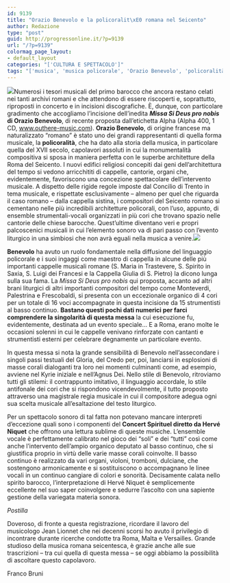 ```yaml
---
id: 9139
title: "Orazio Benevolo e la policoralit\xE0 romana nel Seicento"
author: Redazione
type: "post"
guid: http://progressonline.it/?p=9139
url: "/?p=9139"
colormag_page_layout:
- default_layout
categories: "['CULTURA E SPETTACOLO']"
tags: "['musica', 'musica policorale', 'Orazio Benevolo', 'policoralità']"
---
```


![](https://progressonline.it/wp-content/uploads/2018/07/ALPHA-400-COVER-ITUNES-300x300.jpg)Numerosi i tesori musicali del primo barocco che ancora restano celati nei tanti archivi romani e che attendono di essere riscoperti e, soprattutto, riproposti in concerto e in incisioni discografiche. È, dunque, con particolare gradimento che accogliamo l’incisione dell’inedita ***Missa Si Deus pro nobis* di Orazio Benevolo**, di recente proposta dall’etichetta Alpha (Alpha 400, 1 CD, www.outhere-music.com). **Orazio Benevolo**, di origine francese ma naturalizzato “romano” è stato uno dei grandi rappresentanti di quella forma musicale, la **policoralità**, che ha dato alla storia della musica, in particolare quella del XVII secolo, capolavori assoluti in cui la monumentalità compositiva si sposa in maniera perfetta con le superbe architetture della Roma del Seicento. I nuovi edifici religiosi concepiti dai geni dell’architettura del tempo si vedono arricchititi di cappelle, cantorie, organi che, evidentemente, favoriscono una concezione spettacolare dell’intervento musicale. A dispetto delle rigide regole imposte dal Concilio di Trento in tema musicale, e rispettate esclusivamente – almeno per quel che riguarda il caso romano – dalla cappella sistina, i compositori del Seicento romano si cementano nelle più incredibili architetture policorali, con l’uso, appunto, di ensemble strumentali-vocali organizzati in più cori che trovano spazio nelle cantorie delle chiese barocche. Quest’ultime diventano veri e propri palcoscenici musicali in cui l’elemento sonoro va di pari passo con l’evento liturgico in una simbiosi che non avrà eguali nella musica a venire.![](https://progressonline.it/wp-content/uploads/2018/07/1_anoQmUCklQhWuZ8mmlaadg-238x300.jpeg)

**Benevolo** ha avuto un ruolo fondamentale nella diffusione del linguaggio policorale e i suoi ingaggi come maestro di cappella in alcune delle più importanti cappelle musicali romane (S. Maria in Trastevere, S. Spirito in Saxia, S. Luigi dei Francesi e la Cappella Giulia di S. Pietro) la dicono lunga sulla sua fama. La *Missa Si Deus pro nobis* qui proposta, accanto ad altri brani liturgici di altri importanti compositori del tempo come Monteverdi, Palestrina e Frescobaldi, si presenta con un eccezionale organico di 4 cori per un totale di 16 voci accompagnate in questa incisione da 15 strumentisti al basso continuo. **Bastano questi pochi dati numerici per farci comprendere la singolarità di questa messa** la cui esecuzione fu, evidentemente, destinata ad un evento speciale… E a Roma, erano molte le occasioni solenni in cui le cappelle venivano rinforzate con cantanti e strumentisti esterni per celebrare degnamente un particolare evento.

In questa messa si nota la grande sensibilità di Benevolo nell’assecondare i singoli passi testuali del Gloria, del Credo per, poi, lanciarsi in esplosioni di masse corali dialoganti tra loro nei momenti culminanti come, ad esempio, avviene nel Kyrie iniziale e nell’Agnus Dei. Nello stile di Benevolo, ritroviamo tutti gli stilemi: il contrappunto imitativo, il linguaggio accordale, lo stile antifonale dei cori che si rispondono vicendevolmente, il tutto proposto attraverso una magistrale regia musicale in cui il compositore adegua ogni sua scelta musicale all’esaltazione del testo liturgico.

Per un spettacolo sonoro di tal fatta non potevano mancare interpreti d’eccezione quali sono i componenti del **Concert Spirituel diretto da Hervé Niquet** che offrono una lettura sublime di queste musiche. L’ensemble vocale è perfettamente calibrato nel gioco dei “soli” e dei “tutti” così come anche l’intervento dell’ampio organico deputato al basso continuo, che si giustifica proprio in virtù delle varie masse corali coinvolte. Il basso continuo è realizzato da vari organi, violoni, tromboni, dulciane, che sostengono armonicamente e si sostituiscono o accompagnano le linee vocali in un continuo cangiare di colori e sonorità. Decisamente calata nello spirito barocco, l’interpretazione di Hervé Niquet è semplicemente eccellente nel suo saper coinvolgere e sedurre l’ascolto con una sapiente gestione della variegata materia sonora.

*Postilla*

Doveroso, di fronte a questa registrazione, ricordare il lavoro del musicologo Jean Lionnet che nei decenni scorsi ho avuto il privilegio di incontrare durante ricerche condotte tra Roma, Malta e Versailles. Grande studioso della musica romana seicentesca, è grazie anche alle sue trascrizioni – tra cui quella di questa messa – se oggi abbiamo la possibilità di ascoltare questo capolavoro.

Franco Bruni